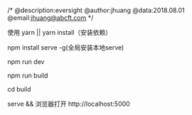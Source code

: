 /*
  @description:eversight
  @author:jhuang
  @data:2018.08.01
  @email:jhuang@abcft.com
*/


使用 yarn  ||  yarn install（安装依赖）

npm install serve -g(全局安装本地serve)

npm run dev

npm run build 

cd build

serve && 浏览器打开 http://localhost:5000